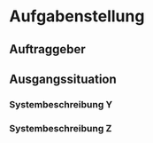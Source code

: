 # Aufgabenstellung

## Auftraggeber

## Ausgangssituation

### Systembeschreibung Y

### Systembeschreibung Z
